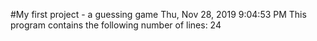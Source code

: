 #My first project - a guessing game
Thu, Nov 28, 2019  9:04:53 PM
This program contains the following number of lines:
24
